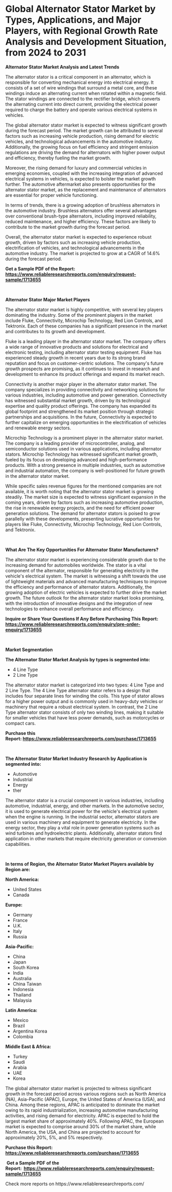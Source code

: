 <p><h1>Global Alternator Stator Market by Types, Applications, and Major Players, with Regional Growth Rate Analysis and Development Situation, from 2024 to 2031</h1></p><p><strong>Alternator Stator Market Analysis and Latest Trends</strong></p>
<p><p>The alternator stator is a critical component in an alternator, which is responsible for converting mechanical energy into electrical energy. It consists of a set of wire windings that surround a metal core, and these windings induce an alternating current when rotated within a magnetic field. The stator windings are connected to the rectifier bridge, which converts the alternating current into direct current, providing the electrical power required to charge the battery and operate various electrical systems in vehicles.</p><p>The global alternator stator market is expected to witness significant growth during the forecast period. The market growth can be attributed to several factors such as increasing vehicle production, rising demand for electric vehicles, and technological advancements in the automotive industry. Additionally, the growing focus on fuel efficiency and stringent emission regulations are driving the demand for alternators with higher power output and efficiency, thereby fueling the market growth.</p><p>Moreover, the rising demand for luxury and commercial vehicles in emerging economies, coupled with the increasing integration of advanced electrical systems in vehicles, is expected to bolster the market growth further. The automotive aftermarket also presents opportunities for the alternator stator market, as the replacement and maintenance of alternators are essential for proper vehicle functioning.</p><p>In terms of trends, there is a growing adoption of brushless alternators in the automotive industry. Brushless alternators offer several advantages over conventional brush-type alternators, including improved reliability, reduced maintenance, and higher efficiency. These factors are likely to contribute to the market growth during the forecast period.</p><p>Overall, the alternator stator market is expected to experience robust growth, driven by factors such as increasing vehicle production, electrification of vehicles, and technological advancements in the automotive industry. The market is projected to grow at a CAGR of 14.6% during the forecast period.</p></p>
<p><strong>Get a Sample PDF of the Report:&nbsp; <a href="https://www.reliableresearchreports.com/enquiry/request-sample/1713655">https://www.reliableresearchreports.com/enquiry/request-sample/1713655</a></strong></p>
<p>&nbsp;</p>
<p><strong>Alternator Stator Major Market Players</strong></p>
<p><p>The alternator stator market is highly competitive, with several key players dominating the industry. Some of the prominent players in the market include Fluke, Connectivity, Microchip Technology, Red Lion Controls, and Tektronix. Each of these companies has a significant presence in the market and contributes to its growth and development.</p><p>Fluke is a leading player in the alternator stator market. The company offers a wide range of innovative products and solutions for electrical and electronic testing, including alternator stator testing equipment. Fluke has experienced steady growth in recent years due to its strong brand reputation and focus on customer-centric solutions. The company's future growth prospects are promising, as it continues to invest in research and development to enhance its product offerings and expand its market reach.</p><p>Connectivity is another major player in the alternator stator market. The company specializes in providing connectivity and networking solutions for various industries, including automotive and power generation. Connectivity has witnessed substantial market growth, driven by its technological expertise and quality product offerings. The company has expanded its global footprint and strengthened its market position through strategic partnerships and acquisitions. In the future, Connectivity is expected to further capitalize on emerging opportunities in the electrification of vehicles and renewable energy sectors.</p><p>Microchip Technology is a prominent player in the alternator stator market. The company is a leading provider of microcontroller, analog, and semiconductor solutions used in various applications, including alternator stators. Microchip Technology has witnessed significant market growth, fueled by its focus on developing advanced and high-performance products. With a strong presence in multiple industries, such as automotive and industrial automation, the company is well-positioned for future growth in the alternator stator market.</p><p>While specific sales revenue figures for the mentioned companies are not available, it is worth noting that the alternator stator market is growing steadily. The market size is expected to witness significant expansion in the coming years, driven by factors such as increasing automotive production, the rise in renewable energy projects, and the need for efficient power generation solutions. The demand for alternator stators is poised to grow parallelly with these developments, presenting lucrative opportunities for players like Fluke, Connectivity, Microchip Technology, Red Lion Controls, and Tektronix.</p></p>
<p>&nbsp;</p>
<p><strong>What Are The Key Opportunities For Alternator Stator Manufacturers?</strong></p>
<p><p>The alternator stator market is experiencing considerable growth due to the increasing demand for automobiles worldwide. The stator is a vital component of the alternator, responsible for generating electricity in the vehicle's electrical system. The market is witnessing a shift towards the use of lightweight materials and advanced manufacturing techniques to improve the efficiency and performance of alternator stators. Additionally, the growing adoption of electric vehicles is expected to further drive the market growth. The future outlook for the alternator stator market looks promising, with the introduction of innovative designs and the integration of new technologies to enhance overall performance and efficiency.</p></p>
<p><strong>Inquire or Share Your Questions If Any Before Purchasing This Report: <a href="https://www.reliableresearchreports.com/enquiry/pre-order-enquiry/1713655">https://www.reliableresearchreports.com/enquiry/pre-order-enquiry/1713655</a></strong></p>
<p>&nbsp;</p>
<p><strong>Market Segmentation</strong></p>
<p><strong>The Alternator Stator Market Analysis by types is segmented into:</strong></p>
<p><ul><li>4 Line Type</li><li>2 Line Type</li></ul></p>
<p><p>The alternator stator market is categorized into two types: 4 Line Type and 2 Line Type. The 4 Line Type alternator stator refers to a design that includes four separate lines for winding the coils. This type of stator allows for a higher power output and is commonly used in heavy-duty vehicles or machinery that require a robust electrical system. In contrast, the 2 Line Type alternator stator consists of only two winding lines, making it suitable for smaller vehicles that have less power demands, such as motorcycles or compact cars.</p></p>
<p><strong>Purchase this Report:&nbsp;<a href="https://www.reliableresearchreports.com/purchase/1713655">https://www.reliableresearchreports.com/purchase/1713655</a></strong></p>
<p>&nbsp;</p>
<p><strong>The Alternator Stator Market Industry Research by Application is segmented into:</strong></p>
<p><ul><li>Automotive</li><li>Industrial</li><li>Energy</li><li>ther</li></ul></p>
<p><p>The alternator stator is a crucial component in various industries, including automotive, industrial, energy, and other markets. In the automotive sector, it is used to generate electrical power for the vehicle's electrical system when the engine is running. In the industrial sector, alternator stators are used in various machinery and equipment to generate electricity. In the energy sector, they play a vital role in power generation systems such as wind turbines and hydroelectric plants. Additionally, alternator stators find application in other markets that require electricity generation or conversion capabilities.</p></p>
<p>&nbsp;</p>
<p><strong>In terms of Region, the Alternator Stator Market Players available by Region are:</strong></p>
<p>
    <p> <strong> North America: </strong>
        <ul>
            <li>United States</li>
            <li>Canada</li>
        </ul>
        </p> 
    <p> <strong> Europe: </strong>
        <ul>
            <li>Germany</li>
            <li>France</li>
            <li>U.K.</li>
            <li>Italy</li>
            <li>Russia</li>
        </ul>
        </p> 
    <p> <strong> Asia-Pacific: </strong>
        <ul>
            <li>China</li>
            <li>Japan</li>
            <li>South Korea</li>
            <li>India</li>
            <li>Australia</li>
            <li>China Taiwan</li>
            <li>Indonesia</li>
            <li>Thailand</li>
            <li>Malaysia</li>
        </ul>
        </p> 
    <p> <strong> Latin America: </strong>
        <ul>
            <li>Mexico</li>
            <li>Brazil</li>
            <li>Argentina Korea</li>
            <li>Colombia</li>
        </ul>
        </p> 
    <p> <strong> Middle East & Africa: </strong>
        <ul>
            <li>Turkey</li>
            <li>Saudi</li>
            <li>Arabia</li>
            <li>UAE</li>
            <li>Korea</li>
        </ul>
    </p>
    </p>
<p><p>The global alternator stator market is projected to witness significant growth in the forecast period across various regions such as North America (NA), Asia-Pacific (APAC), Europe, the United States of America (USA), and China. Among these regions, APAC is anticipated to dominate the market owing to its rapid industrialization, increasing automotive manufacturing activities, and rising demand for electricity. APAC is expected to hold the largest market share of approximately 40%. Following APAC, the European market is expected to comprise around 30% of the market share, while North America, the USA, and China are projected to account for approximately 20%, 5%, and 5% respectively.</p></p>
<p><strong>Purchase this Report: <a href="https://www.reliableresearchreports.com/purchase/1713655">https://www.reliableresearchreports.com/purchase/1713655</a></strong></p>
<p>&nbsp;<strong>Get a Sample PDF of the Report:&nbsp;&nbsp;<a href="https://www.reliableresearchreports.com/enquiry/request-sample/1713655">https://www.reliableresearchreports.com/enquiry/request-sample/1713655</a></strong></p>
<p><strong></strong></p>
<p>Check more reports on https://www.reliableresearchreports.com/</p>